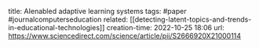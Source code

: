 title: AIenabled adaptive learning systems
tags: #paper #journalcomputerseducation 
related: [[detecting-latent-topics-and-trends-in-educational-technologies]]
creation-time: 2022-10-25 18:06
url: https://www.sciencedirect.com/science/article/pii/S2666920X21000114
